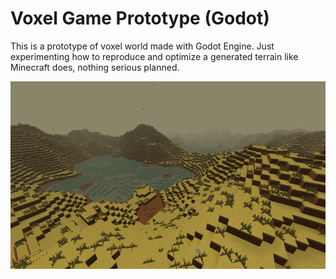 Voxel Game Prototype (Godot)
===============================

This is a prototype of voxel world made with Godot Engine.
Just experimenting how to reproduce and optimize a generated terrain like Minecraft does, nothing serious planned.

![Screenshot](screenshots/2016_04_27_2037_half.png)
